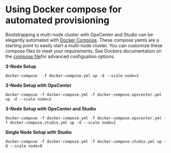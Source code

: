# Using Docker compose for automated provisioning

Bootstrapping a multi-node cluster with OpsCenter and Studio can be elegantly automated with [Docker Compose](https://docs.docker.com/compose/). These compose yamls are a starting point to easily start a multi-node cluster. You can customize these compose files to meet your requirements.  See Dockers documentation on the [compose file](https://docs.docker.com/compose/compose-file/)for advanced configuation options.


**3-Node Setup**

```
docker-compose  -f docker-compose.yml up -d --scale node=2
```

**3-Node Setup with OpsCenter**

```
docker-compose -f docker-compose.yml -f docker-compose.opscenter.yml up -d --scale node=2
```

**3-Node Setup with OpsCenter and Studio**

```
docker-compose -f docker-compose.yml -f docker-compose.opscenter.yml -f docker-compose.studio.yml up -d --scale node=2
```

**Single Node Setup with Studio**

```
docker-compose -f docker-compose.yml -f docker-compose.studio.yml up -d --scale node=0
```
